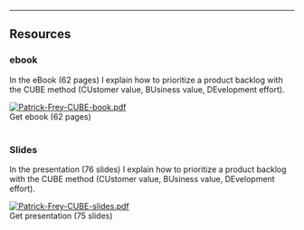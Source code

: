 <hr/>

## Resources

### ebook

In the eBook (62 pages) I explain how to prioritize a product backlog with the CUBE method (CUstomer value, BUsiness value, DEvelopment effort). 

<div class="cards-2">
    <div class="card">
        <a href="{{ '/assets/Patrick-Frey-CUBE-book.pdf' | relative_url }}" download>
            <img src="{{ '/assets/CUBE_Method_Book.jpg' | relative_url }}" alt="Patrick-Frey-CUBE-book.pdf">
        </a>
    </div>
    <div class="card">
        <!--
        <a href="{{ '/assets/Patrick-Frey-CUBE-book.pdf' | relative_url }}" download style="text-decoration: none">
            <div class="button">
                Download
            </div>
        </a>
        -->
        <a href="https://docs.google.com/forms/d/e/1FAIpQLSfCoCRKM2hvPj4FD6zze4vmz17Rwv6JZI4rl9lA5UCW1dtcPw/viewform?usp=sf_link" download style="text-decoration: none;" target="_blank">
            <div class="button">
                Get ebook (62 pages)
            </div>
        </a>       
    </div>
</div>
<br/>

### Slides

In the presentation (76 slides) I explain how to prioritize a product backlog with the CUBE method (CUstomer value, BUsiness value, DEvelopment effort). 

<div class="cards-2">
    <div class="card">
        <a href="{{ '/assets/Patrick-Frey-CUBE-slides.pdf' | relative_url }}" download>
            <img src="{{ '/assets/CUBE_Method_Slides.jpg' | relative_url }}" alt="Patrick-Frey-CUBE-slides.pdf">
        </a>
    </div>
    <div class="card">    
        <!--
        <a href="{{ '/assets/Patrick-Frey-CUBE-slides.pdf' | relative_url }}" download style="text-decoration: none">
            <div class="button">
                Download
            </div>
        </a>
        -->
        <a href="https://docs.google.com/forms/d/e/1FAIpQLSe6HcqmnPv0a7gprBqR_OhZ3nRHDKy1CuiRlxQtTC6T2NrgTg/viewform?usp=sf_link" download style="text-decoration: none;" target="_blank">
            <div class="button">
                Get presentation (75 slides)  
            </div>
        </a>      
    </div>
</div>
<br/>